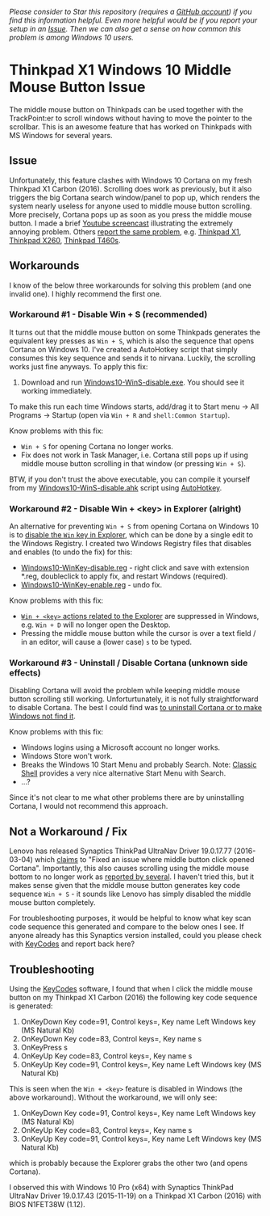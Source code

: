 _Please consider to Star this repository (requires a [GitHub account](https://github.com/join/)) if you find this information helpful. Even more helpful would be if you report your setup in an [Issue](https://github.com/HenrikBengtsson/ThinkpadX1-Windows10-Middle_mouse_button_issue/issues). Then we can also get a sense on how common this problem is among Windows 10 users._

# Thinkpad X1 Windows 10 Middle Mouse Button Issue

The middle mouse button on Thinkpads can be used together with the TrackPoint:er to scroll windows without having to move the pointer to the scrollbar.  This is an awesome feature that has worked on Thinkpads with MS Windows for several years.

## Issue

Unfortunately, this feature clashes with Windows 10 Cortana on my fresh Thinkpad X1 Carbon (2016).  Scrolling does work as previously, but it also triggers the big Cortana search window/panel to pop up, which renders the system nearly useless for anyone used to middle mouse button scrolling.  More precisely, Cortana pops up as soon as you press the middle mouse button.  I made a brief [Youtube screencast](https://www.youtube.com/watch?v=6OrSnRtoT6w) illustrating the extremely annoying problem.  Others [report the same problem](https://forums.lenovo.com/t5/forums/searchpage/tab/message?q=thinkpad+x1+middle+button+cortana+opens), e.g. [Thinkpad X1](https://forums.lenovo.com/t5/ThinkPad-X-Series-Laptops/X1-middle-button-keeps-opening-Cortana-diver-updated-disabled/m-p/3322230/highlight/true#M69979), [Thinkpad X260](https://forums.lenovo.com/t5/ThinkPad-X-Series-Laptops/x260-ultranav-middle-button-opens-Cortana/m-p/3322349), [Thinkpad T460s](https://forums.lenovo.com/t5/ThinkPad-T400-T500-and-newer-T/T460s-Middle-button-keeps-opening-Cortana/m-p/3314561/highlight/true#M108863).


## Workarounds

I know of the below three workarounds for solving this problem (and one invalid one).  I highly recommend the first one.


### Workaround \#1 - Disable Win + S (recommended)
It turns out that the middle mouse button on some Thinkpads generates the equivalent key presses as `Win + S`, which is also the sequence that opens Cortana on Windows 10.  I've created a AutoHotkey script that simply consumes this key sequence and sends it to nirvana.  Luckily, the scrolling works just fine anyways.  To apply this fix:

1. Download and run [Windows10-WinS-disable.exe](https://github.com/HenrikBengtsson/ThinkpadX1-Windows10-Middle_mouse_button_issue/blob/master/Windows10-WinS-disable.exe?raw=true).  You should see it working immediately.

To make this run each time Windows starts, add/drag it to Start menu -> All Programs -> Startup (open via `Win + R` and `shell:Common Startup`).

Know problems with this fix:
* `Win + S` for opening Cortana no longer works.
* Fix does not work in Task Manager, i.e. Cortana still pops up if using middle mouse button scrolling in that window (or pressing `Win + S`).


BTW, if you don't trust the above executable, you can compile it yourself from my [Windows10-WinS-disable.ahk](https://raw.githubusercontent.com/HenrikBengtsson/ThinkpadX1-Windows10-Middle_mouse_button_issue/master/Windows10-WinS-disable.ahk?token=ABir0oHYfPlL-13ADUXLfCxWDImbVB7Kks5XYR66wA%3D%3D) script using [AutoHotkey](https://www.autohotkey.com/).



### Workaround \#2 - Disable Win + \<key\> in Explorer (alright)
An alternative for preventing `Win + S` from opening Cortana on Windows 10 is to [disable the `Win` key in Explorer](http://www.isumsoft.com/it/disable-win-keyboard-shortcuts-in-windows-10/), which can be done by a single edit to the Windows Registry.  I created two Windows Registry files that disables and enables (to undo the fix) for this:

* [Windows10-WinKey-disable.reg](https://raw.githubusercontent.com/HenrikBengtsson/ThinkpadX1-Windows10-Middle_mouse_button_issue/master/Windows10-WinKey-disable.reg?token=ABir0tylzqjty1TrRaEdStljO-9qDMciks5XYQi1wA%3D%3D) - right click and save with extension *.reg, doubleclick to apply fix, and restart Windows (required). 
* [Windows10-WinKey-enable.reg](https://raw.githubusercontent.com/HenrikBengtsson/ThinkpadX1-Windows10-Middle_mouse_button_issue/master/Windows10-WinKey-enable.reg?token=ABir0r7Kx-giYAzz7MvFDaE6GDepBGH_ks5XYQlFwA%3D%3D) - undo fix.

Know problems with this fix:
* [`Win + <key>` actions related to the Explorer](http://windows.microsoft.com/en-us/windows-10/keyboard-shortcuts) are suppressed in Windows, e.g. `Win + D` will no longer open the Desktop.
* Pressing the middle mouse button while the cursor is over a text field / in an editor, will cause a (lower case) `s` to be typed.


### Workaround \#3 - Uninstall / Disable Cortana (unknown side effects)
Disabling Cortana will avoid the problem while keeping middle mouse button scrolling still working.  Unforturtunately, it is not fully straightforward to disable Cortana.  The best I could find was [to uninstall Cortana or to make Windows not find it](https://superuser.com/questions/949569/can-i-completely-disable-cortana-on-windows-10).

Know problems with this fix:
* Windows logins using a Microsoft account no longer works.
* Windows Store won't work.
* Breaks the Windows 10 Start Menu and probably Search. Note: [Classic Shell](http://www.classicshell.net/) provides a very nice alternative Start Menu with Search.
* ...?

Since it's not clear to me what other problems there are by uninstalling Cortana, I would not recommend this approach.


## Not a Workaround / Fix
Lenovo has released Synaptics ThinkPad UltraNav Driver 19.0.17.77 (2016-03-04) which [claims](https://download.lenovo.com/pccbbs/mobiles/n1cgx21w.txt) to "Fixed an issue where middle button click opened Cortana".  Importantly, this also causes scrolling using the middle mouse bottom to no longer work as [reported by several](https://forums.lenovo.com/t5/ThinkPad-T400-T500-and-newer-T/T460s-Middle-button-keeps-opening-Cortana/m-p/3314561/highlight/true#M108863).  I haven't tried this, but it makes sense given that the middle mouse button generates key code sequence `Win + S` - it sounds like Lenovo has simply disabled the middle mouse button completely.

For troubleshooting purposes, it would be helpful to know what key scan code sequence this generated and compare to the below ones I see.  If anyone already has this Synaptics version installed, could you please check with [KeyCodes](http://delphiforfun.org/programs/utilities/KeyCodes.htm#Download) and report back here?


## Troubleshooting
Using the [KeyCodes](http://delphiforfun.org/programs/utilities/KeyCodes.htm#Download) software, I found that when I click the middle mouse button on my Thinkpad X1 Carbon (2016) the following key code sequence is generated:

1. OnKeyDown Key code=91, Control keys=, Key name Left Windows key (MS Natural Kb)
2. OnKeyDown Key code=83, Control keys=, Key name s
3. OnKeyPress s
4. OnKeyUp Key code=83, Control keys=, Key name s
5. OnKeyUp Key code=91, Control keys=, Key name Left Windows key (MS Natural Kb)

This is seen when the `Win + <key>` feature is disabled in Windows (the above workaround).  Without the workaround, we will only see:

1. OnKeyDown Key code=91, Control keys=, Key name Left Windows key (MS Natural Kb)
2. OnKeyUp Key code=83, Control keys=, Key name s
3. OnKeyUp Key code=91, Control keys=, Key name Left Windows key (MS Natural Kb)

which is probably because the Explorer grabs the other two (and opens Cortana).

I observed this with Windows 10 Pro (x64) with Synaptics ThinkPad UltraNav Driver 19.0.17.43 (2015-11-19) on a Thinkpad X1 Carbon (2016) with BIOS N1FET38W (1.12).
